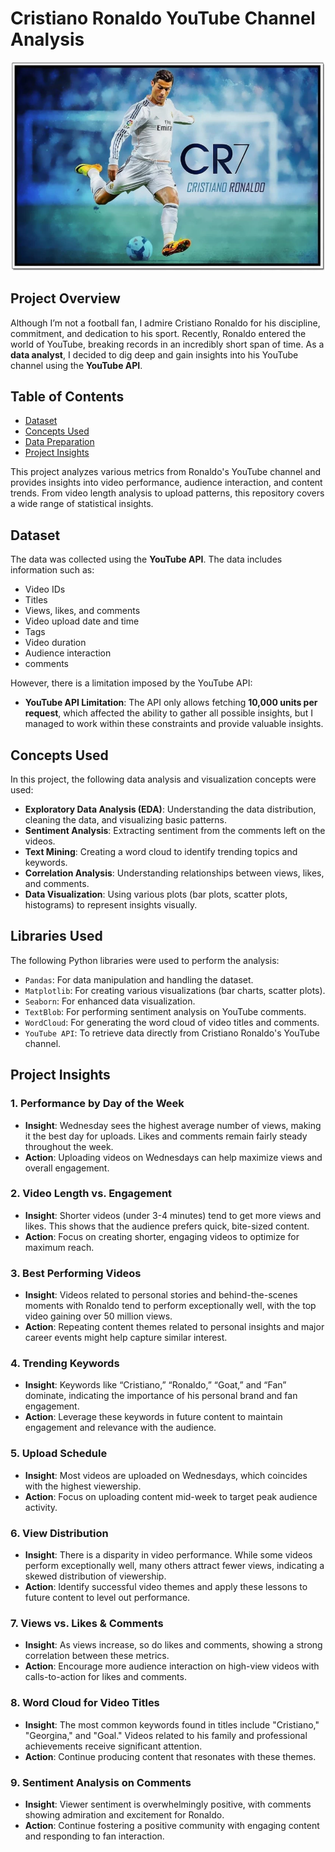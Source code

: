 # Cristiano Ronaldo YouTube Channel Analysis
![](https://github.com/shanthan98/Ronaldo_YT_Analysis/blob/main/Assets/Images/ronaldo.png)

## Project Overview
Although I’m not a football fan, I admire Cristiano Ronaldo for his discipline, commitment, and dedication to his sport. Recently, Ronaldo entered the world of YouTube, breaking records in an incredibly short span of time. As a **data analyst**, I decided to dig deep and gain insights into his YouTube channel using the **YouTube API**.

## Table of Contents

- [Dataset](#Dataset)
- [Concepts Used](#Concepts-used)
- [Data Preparation](#Libraries-Used)
- [Project Insights](#Project-Insights)

This project analyzes various metrics from Ronaldo's YouTube channel and provides insights into video performance, audience interaction, and content trends. From video length analysis to upload patterns, this repository covers a wide range of statistical insights.

## Dataset
The data was collected using the **YouTube API**. The data includes information such as:
- Video IDs
- Titles
- Views, likes, and comments
- Video upload date and time
- Tags
- Video duration
- Audience interaction
- comments

However, there is a limitation imposed by the YouTube API:
- **YouTube API Limitation**: The API only allows fetching **10,000 units per request**, which affected the ability to gather all possible insights, but I managed to work within these constraints and provide valuable insights.

## Concepts Used
In this project, the following data analysis and visualization concepts were used:
- **Exploratory Data Analysis (EDA)**: Understanding the data distribution, cleaning the data, and visualizing basic patterns.
- **Sentiment Analysis**: Extracting sentiment from the comments left on the videos.
- **Text Mining**: Creating a word cloud to identify trending topics and keywords.
- **Correlation Analysis**: Understanding relationships between views, likes, and comments.
- **Data Visualization**: Using various plots (bar plots, scatter plots, histograms) to represent insights visually.

## Libraries Used
The following Python libraries were used to perform the analysis:
- `Pandas`: For data manipulation and handling the dataset.
- `Matplotlib`: For creating various visualizations (bar charts, scatter plots).
- `Seaborn`: For enhanced data visualization.
- `TextBlob`: For performing sentiment analysis on YouTube comments.
- `WordCloud`: For generating the word cloud of video titles and comments.
- `YouTube API`: To retrieve data directly from Cristiano Ronaldo's YouTube channel.

## Project Insights
### 1. **Performance by Day of the Week**
   - **Insight**: Wednesday sees the highest average number of views, making it the best day for uploads. Likes and comments remain fairly steady throughout the week.
   - **Action**: Uploading videos on Wednesdays can help maximize views and overall engagement.

### 2. **Video Length vs. Engagement**
   - **Insight**: Shorter videos (under 3-4 minutes) tend to get more views and likes. This shows that the audience prefers quick, bite-sized content.
   - **Action**: Focus on creating shorter, engaging videos to optimize for maximum reach.

### 3. **Best Performing Videos**
   - **Insight**: Videos related to personal stories and behind-the-scenes moments with Ronaldo tend to perform exceptionally well, with the top video gaining over 50 million views.
   - **Action**: Repeating content themes related to personal insights and major career events might help capture similar interest.

### 4. **Trending Keywords**
   - **Insight**: Keywords like “Cristiano,” “Ronaldo,” “Goat,” and “Fan” dominate, indicating the importance of his personal brand and fan engagement.
   - **Action**: Leverage these keywords in future content to maintain engagement and relevance with the audience.

### 5. **Upload Schedule**
   - **Insight**: Most videos are uploaded on Wednesdays, which coincides with the highest viewership.
   - **Action**: Focus on uploading content mid-week to target peak audience activity.

### 6. **View Distribution**
   - **Insight**: There is a disparity in video performance. While some videos perform exceptionally well, many others attract fewer views, indicating a skewed distribution of viewership.
   - **Action**: Identify successful video themes and apply these lessons to future content to level out performance.

### 7. **Views vs. Likes & Comments**
   - **Insight**: As views increase, so do likes and comments, showing a strong correlation between these metrics.
   - **Action**: Encourage more audience interaction on high-view videos with calls-to-action for likes and comments.

### 8. **Word Cloud for Video Titles**
   - **Insight**: The most common keywords found in titles include "Cristiano," "Georgina," and "Goal." Videos related to his family and professional achievements receive significant attention.
   - **Action**: Continue producing content that resonates with these themes.

### 9. **Sentiment Analysis on Comments**
   - **Insight**: Viewer sentiment is overwhelmingly positive, with comments showing admiration and excitement for Ronaldo.
   - **Action**: Continue fostering a positive community with engaging content and responding to fan interaction.

